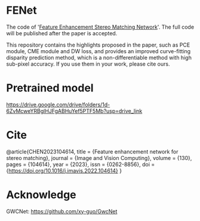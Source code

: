 # FENet
The code of '[Feature Enhancement Stereo Matching Network](https://www.sciencedirect.com/science/article/abs/pii/S0262885622002438)'. The full code will be published after the paper is accepted.

This repository contains the highlights proposed in the paper, such as PCE module, CME module and DW loss, and provides an improved curve-fitting disparity prediction method, which is a non-differentiable method with high sub-pixel accuracy. If you use them in your work, please cite ours.

# Pretrained model
https://drive.google.com/drive/folders/1d-6ZvMcweYRBglHJFgABHuYef5PTF5Mb?usp=drive_link

# Cite
@article{CHEN2023104614,
title = {Feature enhancement network for stereo matching},
journal = {Image and Vision Computing},
volume = {130},
pages = {104614},
year = {2023},
issn = {0262-8856},
doi = {https://doi.org/10.1016/j.imavis.2022.104614}
}

# Acknowledge
GWCNet: https://github.com/xy-guo/GwcNet
